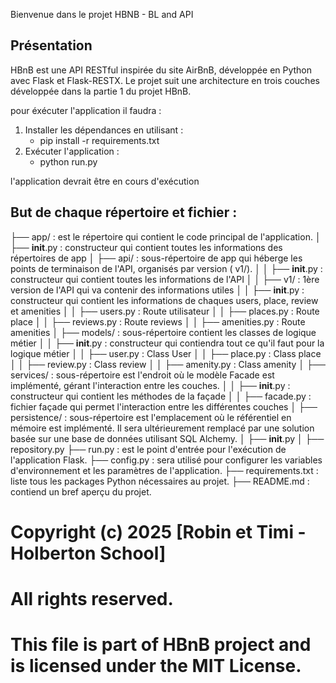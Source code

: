Bienvenue dans le projet HBNB - BL and API

## Présentation

HBnB est une API RESTful inspirée du site AirBnB, développée en Python avec Flask et Flask-RESTX. Le projet suit une architecture en trois couches développée dans la partie 1 du projet HBnB.

pour éxécuter l'application il faudra : 

1) Installer les dépendances en utilisant : 
	- pip install -r requirements.txt
2) Exécuter l'application : 
	- python run.py

l'application devrait être en cours d'exécution 

## But de chaque répertoire et fichier :

├── app/ : est le répertoire qui contient le code principal de l'application.
│   ├── __init__.py : constructeur qui contient toutes les informations des répertoires de app
│   ├── api/ : sous-répertoire de app qui héberge les points de terminaison de l'API, organisés par version ( v1/).
│   │   ├── __init__.py : constructeur qui contient toutes les informations de l'API
│   │   ├── v1/ : 1ère version de l'API qui va contenir des informations utiles
│   │       ├── __init__.py : constructeur qui contient les informations de chaques users, place, review et amenities
│   │       ├── users.py : Route utilisateur
│   │       ├── places.py : Route place
│   │       ├── reviews.py : Route reviews
│   │       ├── amenities.py : Route amenities
│   ├── models/ : sous-répertoire contient les classes de logique métier
│   │   ├── __init__.py : constructeur qui contiendra tout ce qu'il faut pour la logique métier
│   │   ├── user.py : Class User
│   │   ├── place.py : Class place
│   │   ├── review.py : Class review
│   │   ├── amenity.py : Class amenity
│   ├── services/ : sous-répertoire est l'endroit où le modèle Facade est implémenté, gérant l'interaction entre les couches.
│   │   ├── __init__.py : constructeur qui contient les méthodes de la façade
│   │   ├── facade.py : fichier façade qui permet l'interaction entre les différentes couches
│   ├── persistence/ : sous-répertoire est l'emplacement où le référentiel en mémoire est implémenté. Il sera ultérieurement remplacé par une solution basée sur une base de données utilisant SQL Alchemy.
│       ├── __init__.py
│       ├── repository.py
├── run.py : est le point d'entrée pour l'exécution de l'application Flask.
├── config.py : sera utilisé pour configurer les variables d'environnement et les paramètres de l'application.
├── requirements.txt : liste tous les packages Python nécessaires au projet.
├── README.md : contiend un bref aperçu du projet.

# Copyright (c) 2025 [Robin et Timi - Holberton School]
# All rights reserved.

# This file is part of HBnB project and is licensed under the MIT License.

